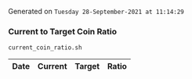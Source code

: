Generated on `Tuesday 28-September-2021 at 11:14:29`

### Current to Target Coin Ratio
`current_coin_ratio.sh`

Date|Current|Target|Ratio
---|---|---|---
